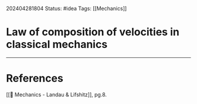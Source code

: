 202404281804
Status: #idea
Tags: [[Mechanics]]

# Law of composition of velocities in classical mechanics




___
# References
[[📕 Mechanics - Landau & Lifshitz]], pg.8.